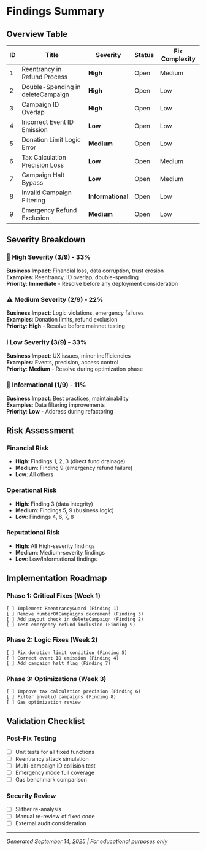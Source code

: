 # Findings Summary

## Overview Table

| ID | Title | Severity | Status | Fix Complexity |
|----|-------|----------|--------|----------------|
| 1 | Reentrancy in Refund Process | **High** | Open | Medium |
| 2 | Double-Spending in deleteCampaign | **High** | Open | Low |
| 3 | Campaign ID Overlap | **High** | Open | Low |
| 4 | Incorrect Event ID Emission | **Low** | Open | Low |
| 5 | Donation Limit Logic Error | **Medium** | Open | Low |
| 6 | Tax Calculation Precision Loss | **Low** | Open | Medium |
| 7 | Campaign Halt Bypass | **Low** | Open | Medium |
| 8 | Invalid Campaign Filtering | **Informational** | Open | Low |
| 9 | Emergency Refund Exclusion | **Medium** | Open | Low |

## Severity Breakdown

### 🚨 High Severity (3/9) - 33%
**Business Impact**: Financial loss, data corruption, trust erosion  
**Examples**: Reentrancy, ID overlap, double-spending  
**Priority**: **Immediate** - Resolve before any deployment consideration

### ⚠️ Medium Severity (2/9) - 22%
**Business Impact**: Logic violations, emergency failures  
**Examples**: Donation limits, refund exclusion  
**Priority**: **High** - Resolve before mainnet testing

### ℹ️ Low Severity (3/9) - 33%
**Business Impact**: UX issues, minor inefficiencies  
**Examples**: Events, precision, access control  
**Priority**: **Medium** - Resolve during optimization phase

### 📝 Informational (1/9) - 11%
**Business Impact**: Best practices, maintainability  
**Examples**: Data filtering improvements  
**Priority**: **Low** - Address during refactoring

## Risk Assessment

### Financial Risk
- **High**: Findings 1, 2, 3 (direct fund drainage)
- **Medium**: Finding 9 (emergency refund failure)
- **Low**: All others

### Operational Risk
- **High**: Finding 3 (data integrity)
- **Medium**: Findings 5, 9 (business logic)
- **Low**: Findings 4, 6, 7, 8

### Reputational Risk
- **High**: All High-severity findings
- **Medium**: Medium-severity findings
- **Low**: Low/Informational findings

## Implementation Roadmap

### Phase 1: Critical Fixes (Week 1)
```
[ ] Implement ReentrancyGuard (Finding 1)
[ ] Remove numberOfCampaigns decrement (Finding 3)
[ ] Add payout check in deleteCampaign (Finding 2)
[ ] Test emergency refund inclusion (Finding 9)
```

### Phase 2: Logic Fixes (Week 2)
```
[ ] Fix donation limit condition (Finding 5)
[ ] Correct event ID emission (Finding 4)
[ ] Add campaign halt flag (Finding 7)
```

### Phase 3: Optimizations (Week 3)
```
[ ] Improve tax calculation precision (Finding 6)
[ ] Filter invalid campaigns (Finding 8)
[ ] Gas optimization review
```

## Validation Checklist

### Post-Fix Testing
- [ ] Unit tests for all fixed functions
- [ ] Reentrancy attack simulation
- [ ] Multi-campaign ID collision test
- [ ] Emergency mode full coverage
- [ ] Gas benchmark comparison

### Security Review
- [ ] Slither re-analysis
- [ ] Manual re-review of fixed code
- [ ] External audit consideration

---

*Generated September 14, 2025 | For educational purposes only*
